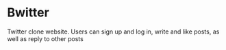 # Bwitter
Twitter clone website. Users can sign up and log in, write and like posts, as well as reply to other posts
